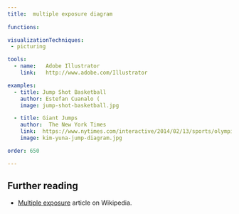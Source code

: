 ```yaml
---
title:  multiple exposure diagram
  
functions:

visualizationTechniques:
 - picturing

tools:
  - name:   Adobe Illustrator
    link:   http://www.adobe.com/Illustrator

examples:
  - title: Jump Shot Basketball
    author: Estefan Cuanalo (
    image: jump-shot-basketball.jpg

  - title: Giant Jumps
    author:  The New York Times
    link:  https://www.nytimes.com/interactive/2014/02/13/sports/olympics/figure-skating-jumps.html
    image: kim-yuna-jump-diagram.jpg

order: 650

---
```



## Further reading
- [Multiple exposure](https://en.wikipedia.org/wiki/Multiple_exposure) article on Wikipedia.
